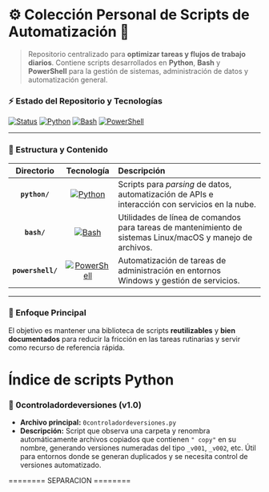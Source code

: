# ⚙️ Colección Personal de Scripts de Automatización 🚀

> Repositorio centralizado para **optimizar tareas y flujos de trabajo diarios**. Contiene scripts desarrollados en **Python**, **Bash** y **PowerShell** para la gestión de sistemas, administración de datos y automatización general.

### ⚡ Estado del Repositorio y Tecnologías
[![Status](https://img.shields.io/badge/Status-Activo-green)]()
[![Python](https://img.shields.io/badge/Scripts-Python-blue?logo=python&logoColor=white)](./python)
[![Bash](https://img.shields.io/badge/Scripts-Bash-lightgrey?logo=gnu-bash&logoColor=white)](./bash)
[![PowerShell](https://img.shields.io/badge/Scripts-PowerShell-5391FE?logo=powershell&logoColor=white)](./powershell)

***

### 📂 Estructura y Contenido

| Directorio | Tecnología | Descripción |
| :---: | :---: | :--- |
| **`python/`** | [![Python](https://img.shields.io/badge/Lenguaje-Python-3776AB?style=flat-square&logo=python&logoColor=white)](./python) | Scripts para *parsing* de datos, automatización de APIs e interacción con servicios en la nube. |
| **`bash/`** | [![Bash](https://img.shields.io/badge/Lenguaje-Bash-4EAA25?style=flat-square&logo=gnu-bash&logoColor=white)](./bash) | Utilidades de línea de comandos para tareas de mantenimiento de sistemas Linux/macOS y manejo de archivos. |
| **`powershell/`** | [![PowerShell](https://img.shields.io/badge/Lenguaje-PowerShell-5391FE?style=flat-square&logo=powershell&logoColor=white)](./powershell) | Automatización de tareas de administración en entornos Windows y gestión de servicios. |

***

### 🎯 Enfoque Principal

El objetivo es mantener una biblioteca de scripts **reutilizables** y **bien documentados** para reducir la fricción en las tareas rutinarias y servir como recurso de referencia rápida.


# Índice de scripts Python

### 📁 0controladordeversiones (v1.0)
- **Archivo principal:** `0controladordeversiones.py`
- **Descripción:** Script que observa una carpeta y renombra automáticamente archivos copiados que contienen `" copy"` en su nombre, generando versiones numeradas del tipo `_v001`, `_v002`, etc. Útil para entornos donde se generan duplicados y se necesita control de versiones automatizado.

======== SEPARACION ========

